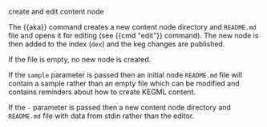 create and edit content node

The {{aka}} command creates a new content node directory and `README.md` file and opens it for editing (see {{cmd "edit"}} command). The new node is then added to the index (`dex`) and the keg changes are published.

If the file is empty, no new node is created.

If the `sample` parameter is passed then an initial node `README.md` file will contain a sample rather than an empty file which can be modified and contains reminders about how to create KEGML content.

If the `-` parameter is passed then a new content node directory and `README.md` file with data from stdin rather than the editor.
